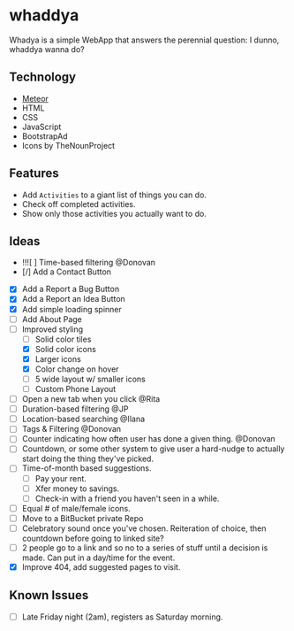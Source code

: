 # whaddya
Whadya is a simple WebApp that answers the perennial question:
I dunno, whaddya wanna do?


## Technology

- [Meteor](https://www.meteor.com/)
- HTML
- CSS
- JavaScript
- BootstrapAd
- Icons by TheNounProject

## Features

- Add `Activities` to a giant list of things you can do.
- Check off completed activities.
- Show only those activities you actually want to do.

## Ideas

- !!![ ] Time-based filtering @Donovan
- [/] Add a Contact Button
- [X] Add a Report a Bug Button
- [X] Add a Report an Idea Button
- [X] Add simple loading spinner
- [ ] Add About Page
- [ ] Improved styling
    - [ ] Solid color tiles
    - [X] Solid color icons
    - [X] Larger icons
    - [X] Color change on hover
    - [ ] 5 wide layout w/ smaller icons
    - [ ] Custom Phone Layout
- [ ] Open a new tab when you click @Rita
- [ ] Duration-based filtering @JP
- [ ] Location-based searching @Ilana
- [ ] Tags & Filtering @Donovan
- [ ] Counter indicating how often user has done a given thing. @Donovan
- [ ] Countdown, or some other system to give user a hard-nudge to actually start doing the thing they've picked.
- [ ] Time-of-month based suggestions.
    - [ ] Pay your rent.
    - [ ] Xfer money to savings.
    - [ ] Check-in with a friend you haven't seen in a while.
- [ ] Equal # of male/female icons.
- [ ] Move to a BitBucket private Repo
- [ ] Celebratory sound once you've chosen. Reiteration of choice, then countdown before going to linked site?
- [ ] 2 people go to a link and so no to a series of stuff until a decision is made. Can put in a day/time for the event.
- [X] Improve 404, add suggested pages to visit.

## Known Issues

- [ ] Late Friday night (2am), registers as Saturday morning.